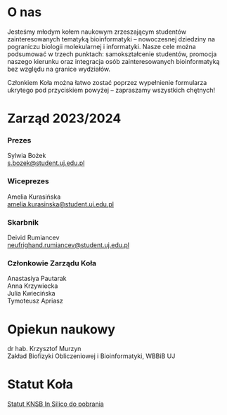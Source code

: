 # O nas
Jesteśmy młodym kołem naukowym zrzeszającym studentów zainteresowanych tematyką bioinformatyki – nowoczesnej dziedziny na pograniczu biologii molekularnej i informatyki. Nasze cele można podsumować w trzech punktach: samokształcenie studentów, promocja naszego kierunku oraz integracja osób zainteresowanych bioinformatyką bez względu na granice wydziałów.

Członkiem Koła można łatwo zostać poprzez wypełnienie formularza ukrytego pod przyciskiem powyżej – zapraszamy wszystkich chętnych!

# Zarząd 2023/2024

### Prezes

Sylwia Bożek <br>
s.bozek@student.uj.edu.pl

### Wiceprezes

Amelia Kurasińska <br>
amelia.kurasinska@student.uj.edu.pl

### Skarbnik

Deivid Rumiancev <br>
neufrighand.rumiancev@student.uj.edu.pl

### Członkowie Zarządu Koła

Anastasiya Pautarak <br>
Anna Krzywiecka <br>
Julia Kwiecińska <br> 
Tymoteusz Apriasz <br>

# Opiekun naukowy
dr hab. Krzysztof Murzyn <br>
Zakład Biofizyki Obliczeniowej i Bioinformatyki, WBBiB UJ

# Statut Koła
[Statut KNSB In Silico do pobrania](https://drive.google.com/file/d/1V7J-6-5eetHL7ZYctwoVH7GP4AjBu5B9/view?usp=sharing)
